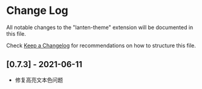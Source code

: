 # Change Log
All notable changes to the "lanten-theme" extension will be documented in this file.

Check [Keep a Changelog](http://keepachangelog.com/) for recommendations on how to structure this file.

## [0.7.3] - 2021-06-11
- 修复高亮文本色问题

